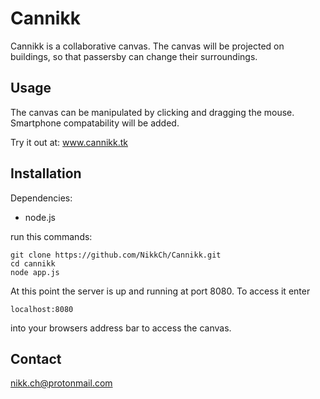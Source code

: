 Cannikk
==========
Cannikk is a collaborative canvas. The canvas will be projected on buildings,
so that passersby can change their surroundings.

## Usage

The canvas can be manipulated by clicking and dragging the mouse.
Smartphone compatability will be added.

Try it out at: www.cannikk.tk

## Installation

Dependencies:

- node.js


run this commands:
<pre><code>git clone https://github.com/NikkCh/Cannikk.git
cd cannikk
node app.js</code></pre>

At this point the server is up and running at port 8080.
To access it enter <pre><code>localhost:8080</code></pre> into your browsers
address bar to access the canvas.

## Contact
nikk.ch@protonmail.com
